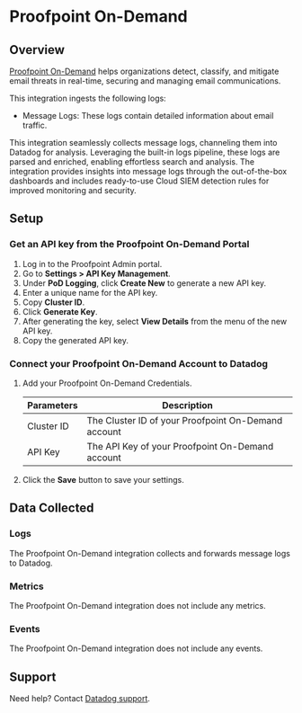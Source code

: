 # Proofpoint On-Demand

## Overview

[Proofpoint On-Demand][1] helps organizations detect, classify, and mitigate email threats in real-time, securing and managing email communications.

This integration ingests the following logs:

- Message Logs: These logs contain detailed information about email traffic.

This integration seamlessly collects message logs, channeling them into Datadog for analysis. Leveraging the built-in logs pipeline, these logs are parsed and enriched, enabling effortless search and analysis. The integration provides insights into message logs through the out-of-the-box dashboards and includes ready-to-use Cloud SIEM detection rules for improved monitoring and security.

## Setup

### Get an API key from the Proofpoint On-Demand Portal

1. Log in to the Proofpoint Admin portal.
2. Go to **Settings > API Key Management**.
3. Under **PoD Logging**, click **Create New** to generate a new API key.
4. Enter a unique name for the API key.
5. Copy **Cluster ID**.
6. Click **Generate Key**.
7. After generating the key, select **View Details** from the menu of the new API key.
8. Copy the generated API key.


### Connect your Proofpoint On-Demand Account to Datadog

1. Add your Proofpoint On-Demand Credentials.

    | Parameters                            | Description                                                  |
    | ------------------------------------- | ------------------------------------------------------------ |
    | Cluster ID                            | The Cluster ID of your Proofpoint On-Demand account          |
    | API Key                             | The API Key of your Proofpoint On-Demand account           |

2. Click the **Save** button to save your settings.

## Data Collected

### Logs

The Proofpoint On-Demand integration collects and forwards message logs to Datadog.

### Metrics

The Proofpoint On-Demand integration does not include any metrics.

### Events

The Proofpoint On-Demand integration does not include any events.

## Support

Need help? Contact [Datadog support][2].

[1]: https://www.proofpoint.com/us/products/email-security-and-protection/email-protection
[2]: https://docs.datadoghq.com/help/